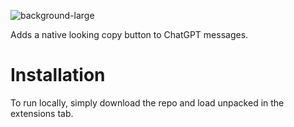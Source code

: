 ![background-large](https://user-images.githubusercontent.com/57072903/229968353-305e48fa-adfc-400b-9634-fceae8812f3f.png)

Adds a native looking copy button to ChatGPT messages.

# Installation

To run locally, simply download the repo and load unpacked in the extensions tab. 
